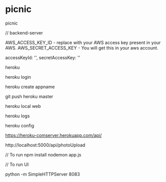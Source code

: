 # picnic
picnic

// backend-server

AWS_ACCESS_KEY_ID - replace with your AWS access key present in your AWS. 
AWS_SECRET_ACCESS_KEY - You will get this in your aws account.

accessKeyId: '',
secretAccessKey: ''

heroku

heroku login

heroku create appname

git push heroku master

heroku local web

heroku logs

heroku config

https://heroku-comserver.herokuapp.com/api/

http://localhost:5000/api/photoUpload

// To run
npm install
nodemon app.js

// To run UI

python -m SimpleHTTPServer 8083
